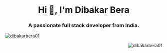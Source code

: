 <h1 align="center">Hi 👋, I'm Dibakar Bera</h1>
<h3 align="center">A passionate full stack developer from India.</h3>       
<p>&nbsp;<img align="left" src="https://github-readme-stats.vercel.app/api?username=dibakarbera01&hide_rank=true&bg_color=20,3E5151,DECBA4&title_color=ffffff&border_radius=20&text_color=e0e0e0)](https://github.com/anuraghazra/github-readme-stats" alt="dibakarbera01"/></p>
<p><img align="right" src="https://github-readme-streak-stats.herokuapp.com/?user=dibakarbera01&" alt="dibakarbera01"/></p>
